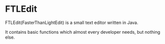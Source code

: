 # FTLEdit
FTLEdit(FasterThanLightEdit) is a small text editor written in Java.

It contains basic functions which almost every developer needs, but nothing else.
